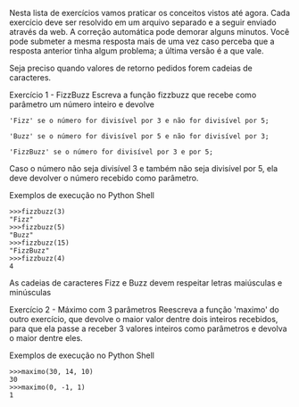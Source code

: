 Nesta lista de exercícios vamos praticar os conceitos vistos até agora.  Cada exercício deve ser resolvido em um arquivo separado e a seguir  enviado através da web. A correção automática pode demorar alguns  minutos. Você pode submeter a mesma resposta mais de uma vez caso  perceba que a resposta anterior tinha algum problema; a última versão é a  que vale.

Seja preciso quando valores de retorno pedidos forem cadeias de caracteres.



Exercício 1 - FizzBuzz
Escreva a função fizzbuzz que recebe como parâmetro um número inteiro e devolve

	'Fizz' se o número for divisível por 3 e não for divisível por 5;

	'Buzz' se o número for divisível por 5 e não for divisível por 3;

	'FizzBuzz' se o número for divisível por 3 e por 5;

Caso o número não seja divisível 3 e também não seja divisível por 5, ela deve devolver o número recebido como parâmetro.

Exemplos de execução no Python Shell

	>>>fizzbuzz(3)
	"Fizz"
	>>>fizzbuzz(5)
	"Buzz"
	>>>fizzbuzz(15)
	"FizzBuzz"
	>>>fizzbuzz(4)
	4
As cadeias de caracteres Fizz e Buzz devem respeitar letras maiúsculas e minúsculas



Exercício 2 - Máximo com 3 parâmetros
Reescreva a função 'maximo' do outro exercício, que devolve o maior valor dentre dois inteiros recebidos, para que ela passe a receber 3 valores inteiros como parâmetros e devolva o maior dentre eles.

Exemplos de execução no Python Shell

	>>>maximo(30, 14, 10)
	30
	>>>maximo(0, -1, 1)
	1
